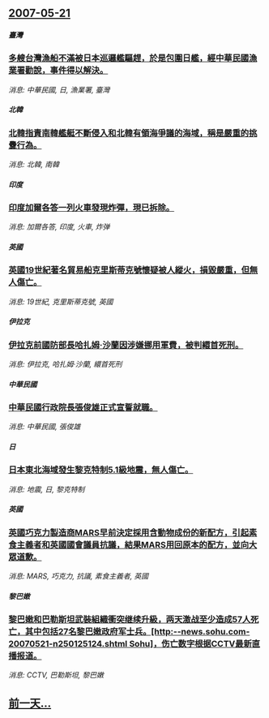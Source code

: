 ## [2007-05-21](/news/2007/05/21/index.md)

##### 臺灣
### [多艘台灣漁船不滿被日本巡邏艦驅趕，於是包圍日艦，經中華民國漁業署勸說，事件得以解決。](/news/2007/05/21/多艘台灣漁船不滿被日本巡邏艦驅趕-於是包圍日艦-經中華民國漁業署勸說-事件得以解決.md)
_消息: 中華民國, 日, 漁業署, 臺灣_

##### 北韓
### [北韓指責南韓艦艇不斷侵入和北韓有領海爭議的海域，稱是嚴重的挑釁行為。](/news/2007/05/21/北韓指責南韓艦艇不斷侵入和北韓有領海爭議的海域-稱是嚴重的挑釁行為.md)
_消息: 北韓, 南韓_

##### 印度
### [印度加爾各答一列火車發現炸彈，現已拆除。](/news/2007/05/21/印度加爾各答一列火車發現炸彈-現已拆除.md)
_消息: 加爾各答, 印度, 火車, 炸弹_

##### 英國
### [英國19世紀著名貿易船克里斯蒂克號懷疑被人縱火，損毀嚴重，但無人傷亡。](/news/2007/05/21/英國19世紀著名貿易船克里斯蒂克號懷疑被人縱火-損毀嚴重-但無人傷亡.md)
_消息: 19世紀, 克里斯蒂克號, 英國_

##### 伊拉克
### [伊拉克前國防部長哈扎姆·沙蘭因涉嫌挪用軍費，被判繯首死刑。](/news/2007/05/21/伊拉克前國防部長哈扎姆-沙蘭因涉嫌挪用軍費-被判繯首死刑.md)
_消息: 伊拉克, 哈扎姆·沙蘭, 繯首死刑_

##### 中華民國
### [中華民國行政院長張俊雄正式宣誓就職。](/news/2007/05/21/中華民國行政院長張俊雄正式宣誓就職.md)
_消息: 中華民國, 張俊雄_

##### 日
### [日本東北海域發生黎克特制5.1級地震，無人傷亡。](/news/2007/05/21/日本東北海域發生黎克特制51級地震-無人傷亡.md)
_消息: 地震, 日, 黎克特制_

##### 英國
### [英國巧克力製造商MARS早前決定採用含動物成份的新配方，引起素食主義者和英國國會議員抗議，結果MARS用回原本的配方，並向大眾道歉。](/news/2007/05/21/英國巧克力製造商MARS早前決定採用含動物成份的新配方-引起素食主義者和英國國會議員抗議-結果MARS用回原本的配方-並.md)
_消息: MARS, 巧克力, 抗議, 素食主義者, 英國_

##### 黎巴嫩
### [黎巴嫩和巴勒斯坦武裝組織衝突继续升級，两天激战至少造成57人死亡，其中包括27名黎巴嫩政府军士兵。[http:--news.sohu.com-20070521-n250125124.shtml Sohu]，伤亡数字根据CCTV最新直播报道。](/news/2007/05/21/黎巴嫩和巴勒斯坦武裝組織衝突继续升級-两天激战至少造成57人死亡-其中包括27名黎巴嫩政府军士兵-http-new.md)
_消息: CCTV, 巴勒斯坦, 黎巴嫩_

## [前一天...](/news/2007/05/20/index.md)

